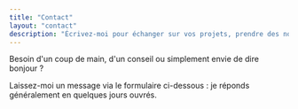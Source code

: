 ```yaml
---
title: "Contact"
layout: "contact"
description: "Écrivez-moi pour échanger sur vos projets, prendre des nouvelles ou poser une question."
---
```


Besoin d'un coup de main, d'un conseil ou simplement envie de dire bonjour ?

Laissez-moi un message via le formulaire ci-dessous : je réponds généralement en quelques jours ouvrés.
